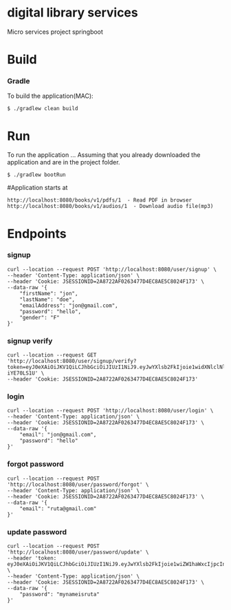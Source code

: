 # digital library services
Micro services project springboot

# Build
### Gradle
To build the application(MAC):

```
$ ./gradlew clean build
```

# Run
To run the application ... Assuming that you already downloaded the application and are in the project folder.

```
$ ./gradlew bootRun
```

#Application starts at

```
http://localhost:8080/books/v1/pdfs/1  - Read PDF in browser
http://localhost:8080/books/v1/audios/1  - Download audio file(mp3)
```

# Endpoints

### signup 
```
curl --location --request POST 'http://localhost:8080/user/signup' \
--header 'Content-Type: application/json' \
--header 'Cookie: JSESSIONID=2A8722AF0263477D4EC8AE5C8024F173' \
--data-raw '{
    "firstName": "jon",
    "lastName": "doe",
    "emailAddress": "jon@gmail.com",
    "password": "hello",
    "gender": "F"
}'
```

### signup verify
```
curl --location --request GET 'http://localhost:8080/user/signup/verify?token=eyJ0eXAiOiJKV1QiLCJhbGciOiJIUzI1NiJ9.eyJwYXlsb2FkIjoie1widXNlclNlcXVlbmNlSWRcIjo0fSIsImlzcyI6IlNhbWFydGhhbmFtLURpZ2ktTGlicmFyeSIsImV4cCI6MTYwMDY2MTgxOSwianRpIjoiNmQwYWZjNWMtZDZjYy00NThjLTg3NTEtN2FlYmI5ZGRmYzkwIn0.mf6ftZ4a4fDL1_SBfvXHahlRp8jbPD2oi-iYE70LS1U' \
--header 'Cookie: JSESSIONID=2A8722AF0263477D4EC8AE5C8024F173'
```

### login
```
curl --location --request POST 'http://localhost:8080/user/login' \
--header 'Content-Type: application/json' \
--header 'Cookie: JSESSIONID=2A8722AF0263477D4EC8AE5C8024F173' \
--data-raw '{
    "email": "jon@gmail.com",
    "password": "hello"
}'
```

### forgot password

```
curl --location --request POST 'http://localhost:8080/user/password/forgot' \
--header 'Content-Type: application/json' \
--header 'Cookie: JSESSIONID=2A8722AF0263477D4EC8AE5C8024F173' \
--data-raw '{
    "email": "ruta@gmail.com"
}'
```

### update password

```
curl --location --request POST 'http://localhost:8080/user/password/update' \
--header 'token: eyJ0eXAiOiJKV1QiLCJhbGciOiJIUzI1NiJ9.eyJwYXlsb2FkIjoie1wiZW1haWxcIjpcInJ1dGFAZ21haWwuY29tXCJ9IiwiaXNzIjoiU2FtYXJ0aGFuYW0tRGlnaS1MaWJyYXJ5IiwiZXhwIjoxNjAxNzI0MzA1LCJqdGkiOiJiN2E0NTkxNy02NTA2LTQxM2EtOGZkZi03YWNlOWIzODZiM2EifQ.nL044gb7QWnxzi6kTP92vPd4ezvmShyGK7W73b01ZIk' \
--header 'Content-Type: application/json' \
--header 'Cookie: JSESSIONID=2A8722AF0263477D4EC8AE5C8024F173' \
--data-raw '{
    "password": "mynameisruta"
}'
```

